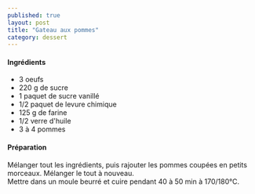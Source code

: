```yaml
---
published: true
layout: post
title: "Gateau aux pommes"
category: dessert
---
```


#### Ingrédients
- 3 oeufs  
- 220 g de sucre  
- 1 paquet de sucre vanillé  
- 1/2 paquet de levure chimique  
- 125 g de farine  
- 1/2 verre d'huile   
- 3 à 4 pommes   

#### Préparation
Mélanger tout les ingrédients, puis rajouter les pommes coupées en petits morceaux. Mélanger le tout à nouveau.  
Mettre dans un moule beurré et cuire pendant 40 à 50 min à 170/180°C.